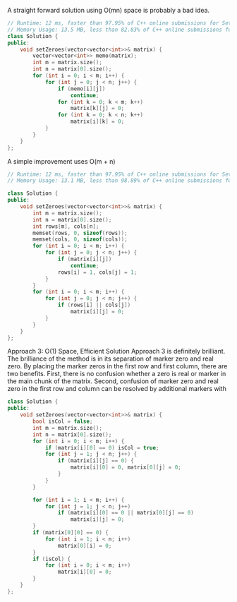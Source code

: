 A straight forward solution using O(mn) space is probably a bad idea.
```c++
// Runtime: 12 ms, faster than 97.95% of C++ online submissions for Set Matrix Zeroes.
// Memory Usage: 13.5 MB, less than 82.83% of C++ online submissions for Set Matrix Zeroes
class Solution {
public:
    void setZeroes(vector<vector<int>>& matrix) {
        vector<vector<int>> memo(matrix);
        int m = matrix.size();
        int n = matrix[0].size();
        for (int i = 0; i < m; i++) {
            for (int j = 0; j < n; j++) {
                if (memo[i][j])
                    continue;
                for (int k = 0; k < m; k++)
                    matrix[k][j] = 0;
                for (int k = 0; k < n; k++)
                    matrix[i][k] = 0;
            }
        }
    }
};
```



A simple improvement uses O(m + n) 
```c++
// Runtime: 12 ms, faster than 97.95% of C++ online submissions for Set Matrix Zeroes.
// Memory Usage: 13.1 MB, less than 98.89% of C++ online submissions for Set Matrix Zeroes.

class Solution {
public:
    void setZeroes(vector<vector<int>>& matrix) {
        int m = matrix.size();
        int n = matrix[0].size();
        int rows[m], cols[n];
        memset(rows, 0, sizeof(rows));
        memset(cols, 0, sizeof(cols));
        for (int i = 0; i < m; i++) {
            for (int j = 0; j < n; j++) {
                if (matrix[i][j])
                    continue;
                rows[i] = 1, cols[j] = 1;
            }
        }
        for (int i = 0; i < m; i++) {
            for (int j = 0; j < n; j++) {
                if (rows[i] || cols[j])
                    matrix[i][j] = 0;
            }
        }
    }
};
```


Approach 3: O(1) Space, Efficient Solution
Approach 3 is definitely brilliant. The brilliance of the method is in its separation of marker zero and real zero. By placing the marker zeros in the first row and first column, there are two benefits. First, there is no confusion whether a zero is real or marker in the main chunk of the matrix. Second, confusion of marker zero and real zero in the first row and column can be resolved by additional markers with 
```c++
class Solution {
public:
    void setZeroes(vector<vector<int>>& matrix) {
        bool isCol = false;
        int m = matrix.size();
        int n = matrix[0].size();
        for (int i = 0; i < m; i++) {
            if (matrix[i][0] == 0) isCol = true;
            for (int j = 1; j < n; j++) {
                if (matrix[i][j] == 0) {
                    matrix[i][0] = 0, matrix[0][j] = 0;
                }
            }
        }

        for (int i = 1; i < m; i++) {
            for (int j = 1; j < n; j++)
                if (matrix[i][0] == 0 || matrix[0][j] == 0)
                    matrix[i][j] = 0;
        }
        if (matrix[0][0] == 0) {
            for (int i = 1; i < n; i++)
                matrix[0][i] = 0;
        }
        if (isCol) {
            for (int i = 0; i < m; i++)
                matrix[i][0] = 0;
        }
    }
};
```
